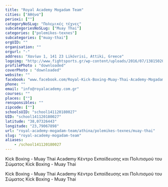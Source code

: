 ```yaml
---
title: "Royal Academy Mogadam Team"
cities: ["Αθήνα"]
perioxi: [""]
categoryNoSLug: "Πολεμικές τέχνες"
subcategoriesNoSLug: ["Muay Thai"]
categories: ["polemikes-texnes"]
subcategories: ["muay-thai"]
orgUID: ""
organisation: ""
orgurl: "-"
address: "Χανίων 1, 141 23 Likóvrisi, Attiki, Greece"
logoimg: "http://www.fightsports.gr/wp-content/uploads/2016/07/13815020_10209893914373971_792448245_n.jpg"
profilePhoto : "downloaded"
coverPhoto : "downloaded"
website: ""
facebook: "www.facebook.com/Royal-Kick-Boxing-Muay-Thai-Academy-Mogadam-team-887019848024346/"
phone: ""
email: "info@royalacademy.com.gr"
courses: ""
places: [""]
rensponsibles: ""
zipcode: [""]
schoolsUID: "school141120180027"
UID: "school141120180027"
latitude: "38,07326443"
longitude: "23,79067898"
url: "royal-academy-mogadam-team/athina/polemikes-texnes/muay-thai"
slug: "royal-academy-mogadam-team"
aliases:
    - /school141120180027
---
```



Kick Boxing - Muay Thai Academy Κέντρο Εκπαίδευσης και Πολιτισμού του Σώματος Kick Boxing - Muay Thai

Kick Boxing - Muay Thai Academy Κέντρο Εκπαίδευσης και Πολιτισμού του Σώματος Kick Boxing - Muay Thai